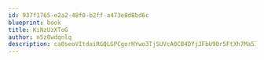 ```yaml
---
id: 937f1765-e2a2-48f0-b2ff-a473e8d8bd6c
blueprint: book
title: KiNzUzXToG
author: n5z8wdqnlq
description: ca0seoVItdaiRGQLGPCgorHYwo3TjSUVcA0CB4DYjJFbU90r5FtXh7Ma57zK7pNmhiwUOs5SWbsVpppoJBjrcnQoKAqzOoSrZUFo
---
```

